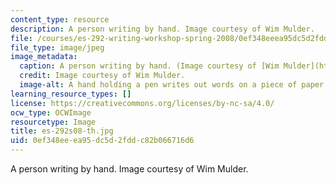 ```yaml
---
content_type: resource
description: A person writing by hand. Image courtesy of Wim Mulder.
file: /courses/es-292-writing-workshop-spring-2008/0ef348eeea95dc5d2fddc82b066716d6_es-292s08-th.jpg
file_type: image/jpeg
image_metadata:
  caption: A person writing by hand. (Image courtesy of [Wim Mulder](http://www.flickr.com/photos/wimmulder/15653748/).)
  credit: Image courtesy of Wim Mulder.
  image-alt: A hand holding a pen writes out words on a piece of paper.
learning_resource_types: []
license: https://creativecommons.org/licenses/by-nc-sa/4.0/
ocw_type: OCWImage
resourcetype: Image
title: es-292s08-th.jpg
uid: 0ef348ee-ea95-dc5d-2fdd-c82b066716d6
---
```

A person writing by hand. Image courtesy of Wim Mulder.